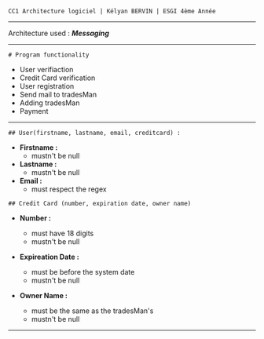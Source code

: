 `CC1 Architecture logiciel | Kélyan BERVIN | ESGI 4ème Année`
_________________________________________________
Architecture used : _**Messaging**_
_________________________________________________
`# Program functionality`

* User verifiaction 
* Credit Card verification 
* User registration 
* Send mail to tradesMan 
* Adding tradesMan 
* Payment
_________________________________________________
`## User(firstname, lastname, email, creditcard) :`

- **Firstname :**
    - mustn't be null
- **Lastname :**
    - mustn't be null
- **Email :**
  - must respect the regex

`## Credit Card (number, expiration date, owner name)`

- **Number :**
  - must have 18 digits
  - mustn't be null

- **Expireation Date :** 
  - must be before the system date
  - mustn't be null

- **Owner Name :** 
  - must be the same as the tradesMan's
  - mustn't be null
_______________________________________________
